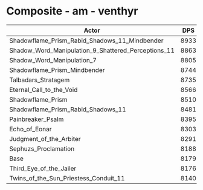 # Composite - am - venthyr
| Actor | DPS | Increase |
|---|:---:|:---:|
|Shadowflame_Prism_Rabid_Shadows_11_Mindbender|8933|9.21%|
|Shadow_Word_Manipulation_9_Shattered_Perceptions_11|8863|8.36%|
|Shadow_Word_Manipulation_7|8805|7.65%|
|Shadowflame_Prism_Mindbender|8744|6.90%|
|Talbadars_Stratagem|8735|6.80%|
|Eternal_Call_to_the_Void|8566|4.72%|
|Shadowflame_Prism|8510|4.04%|
|Shadowflame_Prism_Rabid_Shadows_11|8481|3.69%|
|Painbreaker_Psalm|8395|2.64%|
|Echo_of_Eonar|8303|1.52%|
|Judgment_of_the_Arbiter|8291|1.36%|
|Sephuzs_Proclamation|8188|0.10%|
|Base|8179|0.00%|
|Third_Eye_of_the_Jailer|8176|-0.04%|
|Twins_of_the_Sun_Priestess_Conduit_11|8140|-0.48%|

